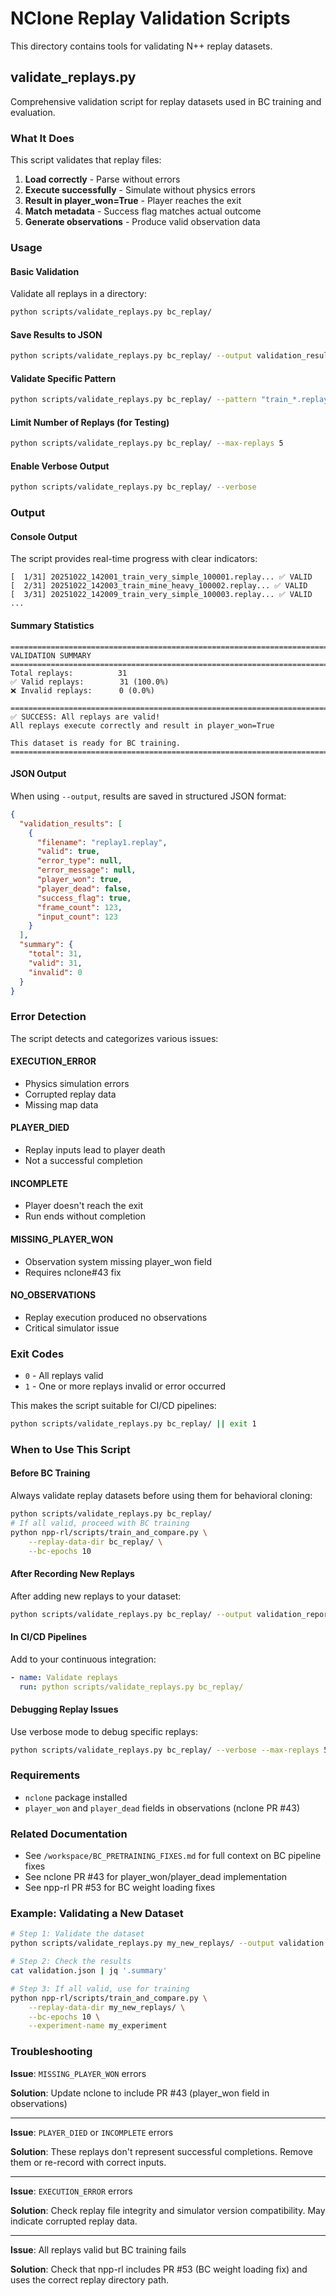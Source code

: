 # NClone Replay Validation Scripts

This directory contains tools for validating N++ replay datasets.

## validate_replays.py

Comprehensive validation script for replay datasets used in BC training and evaluation.

### What It Does

This script validates that replay files:

1. **Load correctly** - Parse without errors
2. **Execute successfully** - Simulate without physics errors
3. **Result in player_won=True** - Player reaches the exit
4. **Match metadata** - Success flag matches actual outcome
5. **Generate observations** - Produce valid observation data

### Usage

#### Basic Validation

Validate all replays in a directory:

```bash
python scripts/validate_replays.py bc_replay/
```

#### Save Results to JSON

```bash
python scripts/validate_replays.py bc_replay/ --output validation_results.json
```

#### Validate Specific Pattern

```bash
python scripts/validate_replays.py bc_replay/ --pattern "train_*.replay"
```

#### Limit Number of Replays (for Testing)

```bash
python scripts/validate_replays.py bc_replay/ --max-replays 5
```

#### Enable Verbose Output

```bash
python scripts/validate_replays.py bc_replay/ --verbose
```

### Output

#### Console Output

The script provides real-time progress with clear indicators:

```
[  1/31] 20251022_142001_train_very_simple_100001.replay... ✅ VALID
[  2/31] 20251022_142003_train_mine_heavy_100002.replay... ✅ VALID
[  3/31] 20251022_142009_train_very_simple_100003.replay... ✅ VALID
...
```

#### Summary Statistics

```
================================================================================
VALIDATION SUMMARY
================================================================================
Total replays:          31
✅ Valid replays:        31 (100.0%)
❌ Invalid replays:      0 (0.0%)

================================================================================
✅ SUCCESS: All replays are valid!
All replays execute correctly and result in player_won=True

This dataset is ready for BC training.
================================================================================
```

#### JSON Output

When using `--output`, results are saved in structured JSON format:

```json
{
  "validation_results": [
    {
      "filename": "replay1.replay",
      "valid": true,
      "error_type": null,
      "error_message": null,
      "player_won": true,
      "player_dead": false,
      "success_flag": true,
      "frame_count": 123,
      "input_count": 123
    }
  ],
  "summary": {
    "total": 31,
    "valid": 31,
    "invalid": 0
  }
}
```

### Error Detection

The script detects and categorizes various issues:

#### EXECUTION_ERROR
- Physics simulation errors
- Corrupted replay data
- Missing map data

#### PLAYER_DIED
- Replay inputs lead to player death
- Not a successful completion

#### INCOMPLETE
- Player doesn't reach the exit
- Run ends without completion

#### MISSING_PLAYER_WON
- Observation system missing player_won field
- Requires nclone#43 fix

#### NO_OBSERVATIONS
- Replay execution produced no observations
- Critical simulator issue

### Exit Codes

- `0` - All replays valid
- `1` - One or more replays invalid or error occurred

This makes the script suitable for CI/CD pipelines:

```bash
python scripts/validate_replays.py bc_replay/ || exit 1
```

### When to Use This Script

#### Before BC Training
Always validate replay datasets before using them for behavioral cloning:

```bash
python scripts/validate_replays.py bc_replay/
# If all valid, proceed with BC training
python npp-rl/scripts/train_and_compare.py \
    --replay-data-dir bc_replay/ \
    --bc-epochs 10
```

#### After Recording New Replays
After adding new replays to your dataset:

```bash
python scripts/validate_replays.py bc_replay/ --output validation_report.json
```

#### In CI/CD Pipelines
Add to your continuous integration:

```yaml
- name: Validate replays
  run: python scripts/validate_replays.py bc_replay/
```

#### Debugging Replay Issues
Use verbose mode to debug specific replays:

```bash
python scripts/validate_replays.py bc_replay/ --verbose --max-replays 5
```

### Requirements

- `nclone` package installed
- `player_won` and `player_dead` fields in observations (nclone PR #43)

### Related Documentation

- See `/workspace/BC_PRETRAINING_FIXES.md` for full context on BC pipeline fixes
- See nclone PR #43 for player_won/player_dead implementation
- See npp-rl PR #53 for BC weight loading fixes

### Example: Validating a New Dataset

```bash
# Step 1: Validate the dataset
python scripts/validate_replays.py my_new_replays/ --output validation.json

# Step 2: Check the results
cat validation.json | jq '.summary'

# Step 3: If all valid, use for training
python npp-rl/scripts/train_and_compare.py \
    --replay-data-dir my_new_replays/ \
    --bc-epochs 10 \
    --experiment-name my_experiment
```

### Troubleshooting

**Issue**: `MISSING_PLAYER_WON` errors

**Solution**: Update nclone to include PR #43 (player_won field in observations)

---

**Issue**: `PLAYER_DIED` or `INCOMPLETE` errors

**Solution**: These replays don't represent successful completions. Remove them or re-record with correct inputs.

---

**Issue**: `EXECUTION_ERROR` errors

**Solution**: Check replay file integrity and simulator version compatibility. May indicate corrupted replay data.

---

**Issue**: All replays valid but BC training fails

**Solution**: Check that npp-rl includes PR #53 (BC weight loading fix) and uses the correct replay directory path.
